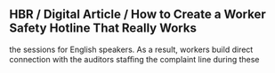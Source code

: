 ## HBR / Digital Article / How to Create a Worker Safety Hotline That Really Works

the sessions for English speakers. As a result, workers build direct connection with the auditors staﬃng the complaint line during these